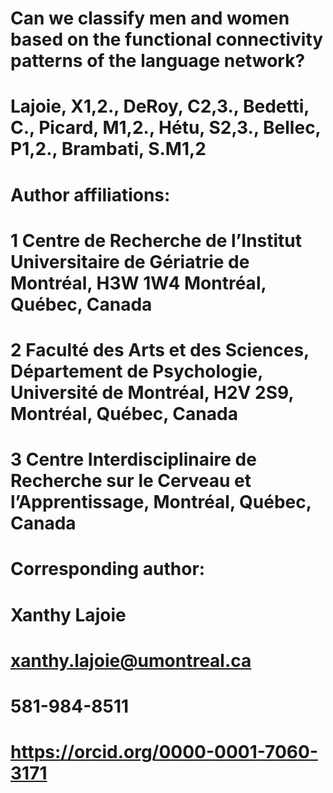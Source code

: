 # Can we classify men and women based on the functional connectivity patterns of the language network?  

# Lajoie, X1,2., DeRoy, C2,3., Bedetti, C., Picard, M1,2., Hétu, S2,3., Bellec, P1,2., Brambati, S.M1,2 

# Author affiliations: 

# 1 Centre de Recherche de l’Institut Universitaire de Gériatrie de Montréal, H3W 1W4 Montréal, Québec, Canada 

# 2 Faculté des Arts et des Sciences, Département de Psychologie, Université de Montréal, H2V 2S9, Montréal, Québec, Canada 

# 3 Centre Interdisciplinaire de Recherche sur le Cerveau et l’Apprentissage, Montréal, Québec, Canada 

# Corresponding author: 

# Xanthy Lajoie 
# xanthy.lajoie@umontreal.ca 
# 581-984-8511 
# https://orcid.org/0000-0001-7060-3171  
